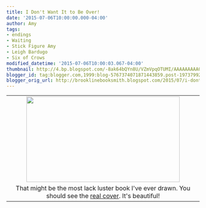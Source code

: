 ```yaml
---
title: I Don't Want It to Be Over!
date: '2015-07-06T10:00:00.000-04:00'
author: Amy
tags:
- endings
- Waiting
- Stick Figure Amy
- Leigh Bardugo
- Six of Crows
modified_datetime: '2015-07-06T10:00:03.067-04:00'
thumbnail: http://4.bp.blogspot.com/-8ak64bQYn8U/VZmVpqOTUMI/AAAAAAAAA0A/WuesrPas2JM/s72-c/OverAmy.png
blogger_id: tag:blogger.com,1999:blog-5767374071871443859.post-1973799292369583840
blogger_orig_url: http://brooklinebooksmith.blogspot.com/2015/07/i-dont-want-it-to-be-over.html
---
```


<table align="center" cellpadding="0" cellspacing="0" class="tr-caption-container" style="margin-left: auto; margin-right: auto; text-align: center;"><tbody><tr><td style="text-align: center;"><a href="http://4.bp.blogspot.com/-8ak64bQYn8U/VZmVpqOTUMI/AAAAAAAAA0A/WuesrPas2JM/s1600/OverAmy.png" imageanchor="1" style="margin-left: auto; margin-right: auto;"><img border="0" height="223" src="http://4.bp.blogspot.com/-8ak64bQYn8U/VZmVpqOTUMI/AAAAAAAAA0A/WuesrPas2JM/s400/OverAmy.png" width="400" /></a></td></tr><tr><td class="tr-caption" style="text-align: center;">That might be the most lack luster book I've ever drawn. You should see the <a href="http://www.brooklinebooksmith-shop.com/book/9781627792127">real cover</a>. It's beautiful!</td></tr></tbody></table><br />